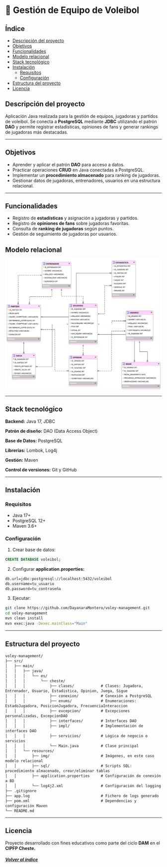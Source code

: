 # 🏐 Gestión de Equipo de Voleibol

## Índice

* [Descripción del proyecto](#descripción-del-proyecto)
* [Objetivos](#objetivos)
* [Funcionalidades](#funcionalidades)
* [Modelo relacional](#modelo-relacional)
* [Stack tecnológico](#stack-tecnológico)
* [Instalación](#instalación)
  *  [Requisitos](#requisitos)
  * [Configuración](#configuración)
* [Estructura del proyecto](#-estructura-del-proyecto)
* [Licencia](#licencia)

## Descripción del proyecto
Aplicación Java realizada para la gestión de equipos, jugadoras y partidos de voleibol. Se conecta a **PostgreSQL** mediante **JDBC** utilizando el patrón **DAO** y permite registrar estadísticas, opiniones de fans y generar rankings de jugadoras más destacadas.

---

## Objetivos
- Aprender y aplicar el patrón **DAO** para acceso a datos.
- Practicar operaciones **CRUD** en Java conectadas a PostgreSQL.
- Implementar un **procedimiento almacenado** para ranking de jugadoras.
- Gestionar datos de jugadoras, entrenadores, usuarios en una estructura relacional.

---

## Funcionalidades
- Registro de **estadísticas** y asignación a jugadoras y partidos.
- Registro de **opiniones de fans** sobre jugadoras favoritas.
- Consulta de **ranking de jugadoras** según puntos.
- Gestión de seguimiento de jugadoras por usuarios.

## Modelo relacional
![Modelo relacional Voleibol](src/main/resources/img/modelo-relacional-voleibol.png "Modelo relacional Voleibol")

---

## Stack tecnológico

**Backend:** Java 17, JDBC

**Patrón de diseño:** DAO (Data Access Object)

**Base de Datos:** PostgreSQL

**Librerías:** Lombok, Log4j

**Gestión:** Maven

**Control de versiones:** Git y GitHub

---

## Instalación

### Requisitos
- Java 17+
- PostgreSQL 12+
- Maven 3.6+

### Configuración

1. Crear base de datos:
```sql
CREATE DATABASE voleibol;
```

2. Configurar **application.properties:**
```properties
db.url=jdbc:postgresql://localhost:5432/voleibol
db.username=tu_usuario
db.password=tu_contraseña
```

3. Ejecutar:
```bash
git clone https://github.com/DayanaraMontero/voley-management.git
cd voley-management
mvn clean install
mvn exec:java -Dexec.mainClass="Main"
```

---

## Estructura del proyecto

```
voley-management/
├── src/
│   ├── main/
│   │   ├── java/
│   │   │   └── es/
│   │   │       └── cheste/
│   │   │           ├── clases/            # Clases: Jugadora, Entrenador, Usuario, Estadistica, Opinion, Juega, Sigue
│   │   │           ├── conexion/          # Conexión a PostgreSQL
│   │   │           ├── enums/             # Enumeraciones: EstadoJugadora, PosicionJugadora, FrecuenciaInteraccion
│   │   │           ├── excepcion/         # Excepciones personalizadas, ExcepcionDAO
│   │   │           ├── interfaces/        # Interfaces DAO
│   │   │           ├── impl/              # Implementación de interfaces DAO
│   │   │           ├── servicios/         # Lógica de negocio o servicios
│   │   │           └── Main.java          # Clase principal
│   │   └── resources/
│   │       ├── img/                       # Imágenes, en este caso modelo relacional
│   │       ├── sql/                       # Scripts SQL: procedimiento almacenado, crear/eliminar tablas
│   │       ├── application.properties     # Configuración de conexión a BD
│   │       └── log4j2.xml                 # Configuración del logging
├── .gitignore
├── app.log                                # Fichero de logs generado
├── pom.xml                                # Dependencias y configuración Maven
└── README.md
```

---

## Licencia
Proyecto desarrollado con fines educativos como parte del ciclo **DAM** en el **CIPFP Cheste.**

####  <u>*[Volver al índice](#índice)*</u>


